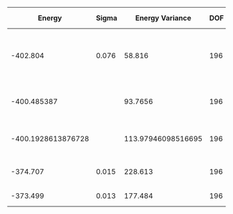 | Energy             | Sigma | Energy Variance    | DOF | Einf | Method                       | Data Repository                                              |
|--------------------|-------|--------------------|-----|------|------------------------------|--------------------------------------------------------------|
| -402.804           | 0.076 | 58.816             | 196 | 0    | 2D Gated RNN                 | [Link to paper at ML for Physical Sciences 2021](https://ml4physicalsciences.github.io/2021/files/NeurIPS_ML4PS_2021_92.pdf) |
| -400.485387         |       |    93.7656                | 196 | 0    | DMRG (Bond dimension = 2000) | ITensor                                                     |
| -400.1928613876728 |       | 113.97946098516695 | 196 | 0    | DMRG (bond dimension = 1024) |                                                              |
| -374.707           | 0.015 | 228.613            | 196 | 0    | RBM (alpha = 1)              |                                                              |
| -373.499           | 0.013 | 177.484            | 196 | 0    | Jastrow baseline             |                                                              |
